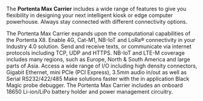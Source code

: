 <FeatureDescription>

The **Portenta Max Carrier** includes a wide range of features to give you flexibility in designing your next intelligent kiosk or edge computer powerhouse. Always stay connected with different connectivity options.

</FeatureDescription>

<FeatureList>
  <Feature title="Portenta Powered" image="mkr-form-factor">
    The Portenta Max Carrier expands upon the computational capabilities of the Portenta X8. 
    <FeatureLink title="Read More" url="/hardware/portenta-x8" />
  </Feature>

  <Feature title="Cellular Connectivity" image="connection">
    Enable 4G, Cat-M1, NB-IoT and LoRa® connectivity in your Industry 4.0 solution. Send and receive texts, or communicate via internet protocols including TCP, UDP and HTTPS. 
    <FeatureLink title="Read More" url="https://content.arduino.cc/assets/Arduino_SARA-R4_DataSheet_%28UBX-16024152%29.pdf" download/>
  </Feature>

  <Feature title="Coverage" image="world-map">
    NB-IoT and LTE-M coverage includes many regions, such as Europe, North & South America and large parts of Asia.
    <FeatureLink title="Link to map" url="https://www.gsma.com/iot/deployment-map/"/>
  </Feature>

  <Feature title="Connectivity" image="connection">
    Access a wide range of I/O including high density connectors, Gigabit Ethernet, mini PCIe (PCI Express), 3.5mm audio in/out as well as Serial RS232/422/485  
  </Feature>

  <Feature title="Debugging" image="mcu">
    Make solutions faster with the in application Black Magic probe debugger. 
  </Feature>

  <Feature title="Li-ion battery" image="power">
    The Portenta Max Carrier includes an onboard 18650 Li-ion/LiPo battery holder and power management circuitry.
  </Feature>

</FeatureList>